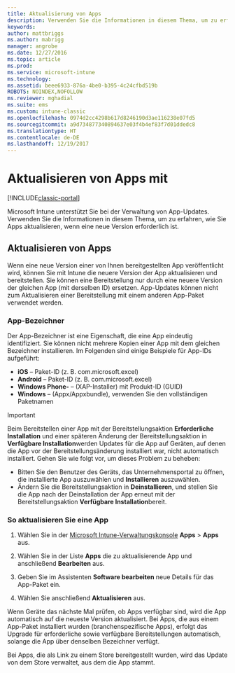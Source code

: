 ```yaml
---
title: Aktualisierung von Apps
description: Verwenden Sie die Informationen in diesem Thema, um zu erfahren, wie Sie Apps aktualisieren, wenn eine neue Version erforderlich ist.
keywords: 
author: mattbriggs
ms.author: mabrigg
manager: angrobe
ms.date: 12/27/2016
ms.topic: article
ms.prod: 
ms.service: microsoft-intune
ms.technology: 
ms.assetid: beee6933-876a-4be0-b395-4c24cfbd519b
ROBOTS: NOINDEX,NOFOLLOW
ms.reviewer: mghadial
ms.suite: ems
ms.custom: intune-classic
ms.openlocfilehash: 0974d2cc4298b617d8246190d3ae116238e07fd5
ms.sourcegitcommit: a9d734877340894637e03f4b4ef83f7d01ddedc8
ms.translationtype: HT
ms.contentlocale: de-DE
ms.lasthandoff: 12/19/2017
---
```

# <a name="update-apps-using-microsoft-intune"></a>Aktualisieren von Apps mit 

[!INCLUDE[classic-portal](../includes/classic-portal.md)]

Microsoft Intune unterstützt Sie bei der Verwaltung von App-Updates. Verwenden Sie die Informationen in diesem Thema, um zu erfahren, wie Sie Apps aktualisieren, wenn eine neue Version erforderlich ist.

## <a name="how-to-update-apps"></a>Aktualisieren von Apps
Wenn eine neue Version einer von Ihnen bereitgestellten App veröffentlicht wird, können Sie mit Intune die neuere Version der App aktualisieren und bereitstellen. Sie können eine Bereitstellung nur durch eine neuere Version der gleichen App (mit derselben ID) ersetzen. App-Updates können nicht zum Aktualisieren einer Bereitstellung mit einem anderen App-Paket verwendet werden.

### <a name="app-identifiers"></a>App-Bezeichner
Der App-Bezeichner ist eine Eigenschaft, die eine App eindeutig identifiziert. Sie können nicht mehrere Kopien einer App mit dem gleichen Bezeichner installieren. Im Folgenden sind einige Beispiele für App-IDs aufgeführt:

- **iOS** – Paket-ID (z. B. com.microsoft.excel)
- **Android** – Paket-ID (z. B. com.microsoft.excel)
- **Windows Phone-** – (XAP-Installer) mit Produkt-ID (GUID)
- **Windows** – (Appx/Appxbundle), verwenden Sie den vollständigen Paketnamen



> [!IMPORTANT]
> Beim Bereitstellen einer App mit der Bereitstellungsaktion **Erforderliche Installation** und einer späteren Änderung der Bereitstellungsaktion in **Verfügbare Installation**werden Updates für die App auf Geräten, auf denen die App vor der Bereitstellungsänderung installiert war, nicht automatisch installiert. Gehen Sie wie folgt vor, um dieses Problem zu beheben:
>
> -   Bitten Sie den Benutzer des Geräts, das Unternehmensportal zu öffnen, die installierte App auszuwählen und **Installieren** auszuwählen.
> -   Ändern Sie die Bereitstellungsaktion in **Deinstallieren**, und stellen Sie die App nach der Deinstallation der App erneut mit der Bereitstellungsaktion **Verfügbare Installation**bereit.

### <a name="to-update-an-app"></a>So aktualisieren Sie eine App

1.  Wählen Sie in der [Microsoft Intune-Verwaltungskonsole](https://manage.microsoft.com) **Apps** &gt; **Apps** aus.

2.  Wählen Sie in der Liste **Apps** die zu aktualisierende App und anschließend **Bearbeiten** aus.

3.  Geben Sie im Assistenten **Software bearbeiten** neue Details für das App-Paket ein.

4.  Wählen Sie anschließend **Aktualisieren** aus.

Wenn Geräte das nächste Mal prüfen, ob Apps verfügbar sind, wird die App automatisch auf die neueste Version aktualisiert.
Bei Apps, die aus einem App-Paket installiert wurden (branchenspezifische Apps), erfolgt das Upgrade für erforderliche sowie verfügbare Bereitstellungen automatisch, solange die App über denselben Bezeichner verfügt.

Bei Apps, die als Link zu einem Store bereitgestellt wurden, wird das Update von dem Store verwaltet, aus dem die App stammt.
